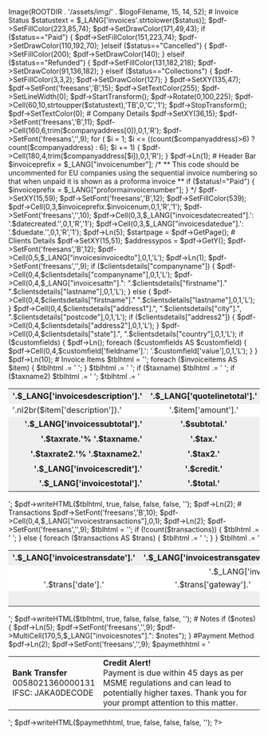 <?php

# Logo
$logoFilename = 'placeholder.png';
if (file_exists(ROOTDIR . '/assets/img/logo.png')) {
    $logoFilename = 'logo.png';
} elseif (file_exists(ROOTDIR . '/assets/img/logo.jpg')) {
    $logoFilename = 'logo.jpg';
}
$pdf->Image(ROOTDIR . '/assets/img/' . $logoFilename, 15, 14, 52);

# Invoice Status
$statustext = $_LANG['invoices'.strtolower($status)];
$pdf->SetFillColor(223,85,74);
$pdf->SetDrawColor(171,49,43);
if ($status=="Paid") {
    $pdf->SetFillColor(151,223,74);
    $pdf->SetDrawColor(110,192,70);
}elseif ($status=="Cancelled") {
    $pdf->SetFillColor(200);
    $pdf->SetDrawColor(140);
} elseif ($status=="Refunded") {
    $pdf->SetFillColor(131,182,218);
    $pdf->SetDrawColor(91,136,182);
} elseif ($status=="Collections") {
    $pdf->SetFillColor(3,3,2);
    $pdf->SetDrawColor(127);
}
$pdf->SetXY(135,47);
$pdf->SetFont('freesans','B',15);
$pdf->SetTextColor(255);
$pdf->SetLineWidth(0);
$pdf->StartTransform();
$pdf->Rotate(0,100,225);
$pdf->Cell(60,10,strtoupper($statustext),'TB',0,'C','1');
$pdf->StopTransform();
$pdf->SetTextColor(0);

# Company Details
$pdf->SetXY(36,15);
$pdf->SetFont('freesans','B',11);
$pdf->Cell(160,6,trim($companyaddress[0]),0,1,'R');
$pdf->SetFont('freesans','',9);
for ( $i = 1; $i <= ((count($companyaddress)>6) ? count($companyaddress) : 6); $i += 1) {
	$pdf->Cell(180,4,trim($companyaddress[$i]),0,1,'R');
}
$pdf->Ln(1);

# Header Bar
$invoiceprefix = $_LANG["invoicenumber"];
/*
** This code should be uncommented for EU companies using the sequential invoice numbering so that when unpaid it is shown as a proforma invoice **
if ($status!="Paid") {
	$invoiceprefix = $_LANG["proformainvoicenumber"];
}
*/
$pdf->SetXY(15,59);
$pdf->SetFont('freesans','B',12);
$pdf->SetFillColor(539);
$pdf->Cell(0,3,$invoiceprefix.$invoicenum,0,1,'R','1');
$pdf->SetFont('freesans','',10);
$pdf->Cell(0,3,$_LANG["invoicesdatecreated"].': '.$datecreated.'',0,1,'R','1');
$pdf->Cell(0,3,$_LANG["invoicesdatedue"].': '.$duedate.'',0,1,'R','1');
$pdf->Ln(5);

$startpage = $pdf->GetPage();

# Clients Details
$pdf->SetXY(15,51);
$addressypos = $pdf->GetY();
$pdf->SetFont('freesans','B',12);
$pdf->Cell(0,5,$_LANG["invoicesinvoicedto"],0,1,'L');
$pdf->Ln(1);
$pdf->SetFont('freesans','',9);
if ($clientsdetails["companyname"]) {
	$pdf->Cell(0,4,$clientsdetails["companyname"],0,1,'L');
	$pdf->Cell(0,4,$_LANG["invoicesattn"].": ".$clientsdetails["firstname"]." ".$clientsdetails["lastname"],0,1,'L');
} else {
	$pdf->Cell(0,4,$clientsdetails["firstname"]." ".$clientsdetails["lastname"],0,1,'L');
}
$pdf->Cell(0,4,$clientsdetails["address1"].", ".$clientsdetails["city"].", ".$clientsdetails["postcode"],0,1,'L');
if ($clientsdetails["address2"]) {
	$pdf->Cell(0,4,$clientsdetails["address2"],0,1,'L');
}
$pdf->Cell(0,4,$clientsdetails["state"].", ".$clientsdetails["country"],0,1,'L');
if ($customfields) {
    $pdf->Ln();
    foreach ($customfields AS $customfield) {
        $pdf->Cell(0,4,$customfield['fieldname'].': '.$customfield['value'],0,1,'L');
    }
}
$pdf->Ln(10);

# Invoice Items
$tblhtml = '<table width="100%" bgcolor="#ccc" cellspacing="1" cellpadding="2" border="0">
    <tr height="30" bgcolor="#efefef" style="font-weight:bold;text-align:center;">
        <td width="80%">'.$_LANG['invoicesdescription'].'</td>
        <td width="20%">'.$_LANG['quotelinetotal'].'</td>
    </tr>';
foreach ($invoiceitems AS $item) {
    $tblhtml .= '
    <tr bgcolor="#fff">
        <td align="left">'.nl2br($item['description']).'<br /></td>
        <td align="center">'.$item['amount'].'</td>
    </tr>';
}
$tblhtml .= '
    <tr height="30" bgcolor="#efefef" style="font-weight:bold;">
        <td align="right">'.$_LANG['invoicessubtotal'].'</td>
        <td align="center">'.$subtotal.'</td>
    </tr>';
if ($taxname) $tblhtml .= '
    <tr height="30" bgcolor="#efefef" style="font-weight:bold;">
        <td align="right">'.$taxrate.'% '.$taxname.'</td>
        <td align="center">'.$tax.'</td>
    </tr>';
if ($taxname2) $tblhtml .= '
    <tr height="30" bgcolor="#efefef" style="font-weight:bold;">
        <td align="right">'.$taxrate2.'% '.$taxname2.'</td>
        <td align="center">'.$tax2.'</td>
    </tr>';
$tblhtml .= '
    <tr height="30" bgcolor="#efefef" style="font-weight:bold;">
        <td align="right">'.$_LANG['invoicescredit'].'</td>
        <td align="center">'.$credit.'</td>
    </tr>
    <tr height="30" bgcolor="#efefef" style="font-weight:bold;">
        <td align="right">'.$_LANG['invoicestotal'].'</td>
        <td align="center">'.$total.'</td>
    </tr>
</table>';

$pdf->writeHTML($tblhtml, true, false, false, false, '');

$pdf->Ln(2);

# Transactions
$pdf->SetFont('freesans','B',10);
$pdf->Cell(0,4,$_LANG["invoicestransactions"],0,1);

$pdf->Ln(2);

$pdf->SetFont('freesans','',9);

$tblhtml = '<table width="100%" bgcolor="#ccc" cellspacing="1" cellpadding="2" border="0">
    <tr height="30" bgcolor="#efefef" style="font-weight:bold;text-align:center;">
        <td width="25%">'.$_LANG['invoicestransdate'].'</td>
        <td width="25%">'.$_LANG['invoicestransgateway'].'</td>
        <td width="30%">'.$_LANG['invoicestransid'].'</td>
        <td width="20%">'.$_LANG['invoicestransamount'].'</td>
    </tr>';

if (!count($transactions)) {
    $tblhtml .= '
    <tr bgcolor="#fff">
        <td colspan="4" align="center">'.$_LANG['invoicestransnonefound'].'</td>
    </tr>';
} else {
    foreach ($transactions AS $trans) {
        $tblhtml .= '
        <tr bgcolor="#fff">
            <td align="center">'.$trans['date'].'</td>
            <td align="center">'.$trans['gateway'].'</td>
            <td align="center">'.$trans['transid'].'</td>
            <td align="center">'.$trans['amount'].'</td>
        </tr>';
    }
}
$tblhtml .= '
    <tr height="30" bgcolor="#efefef" style="font-weight:bold;">
        <td colspan="3" align="right">'.$_LANG['invoicesbalance'].'</td>
        <td align="center">'.$balance.'</td>
    </tr>
</table>';

$pdf->writeHTML($tblhtml, true, false, false, false, '');

# Notes
if ($notes) {
    $pdf->Ln(5);
	$pdf->SetFont('freesans','',9);
	$pdf->MultiCell(170,5,$_LANG["invoicesnotes"].": $notes");
}

#Payment Method
$pdf->Ln(2);

$pdf->SetFont('freesans','',9); 

$paymethhtml = '<table width="100%" cellspacing="1" cellpadding="2" border="0">
    <tr height="30">
        <td width="30%" style="text-align:left;"><strong>Bank Transfer</strong><br>0058021360000131<br />IFSC: JAKA0DECODE</td>
    <td width="70%" style="text-align:left;"><strong>Credit Alert!</strong><br>Payment is due within 45 days as per MSME regulations and can
lead to potentially higher taxes. Thank you for your prompt attention to this matter.</td>
        </tr></table>';

$pdf->writeHTML($paymethhtml, true, false, false, false, '');  

?>

